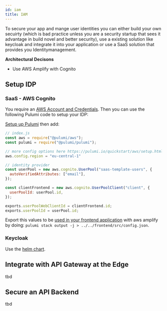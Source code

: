 ```yaml
---
id: iam
title: IAM
---
```

To secure your app and mange user identities you can either build your own secuirty \(which is bad practice unless you are a security startup that sees it advantage in build novel and better security\), use a existing solution like keycloak and integrate it into your application or use a SaaS solution that provides you Identitymanagement.

**Architectural Decisons**
- Use AWS Amplify with Cognito

## Setup IDP

### SaaS - AWS Cognito

You require an [AWS Account and Credentials](../development-environment/accounts.md). Then you can use the following Pulumi code to setup your IDP:

[Setup up Pulumi](setup.html#automate-with-pulumi) then add:

```js
// index.js
const aws = require("@pulumi/aws");
const pulumi = require("@pulumi/pulumi");

// more config options here https://pulumi.io/quickstart/aws/setup.html 
aws.config.region = "eu-central-1"

// identity provider
const userPool = new aws.cognito.UserPool("saas-template-users", {
  autoVerifiedAttributes: ["email"],
});

const clientFrontend = new aws.cognito.UserPoolClient("client", {
  userPoolId: userPool.id,
});

exports.userPoolWebClientId = clientFrontend.id;
exports.userPoolId = userPool.id;
```

Export this values to be [used in your frontend application](#) with aws amplify by doing: `pulumi stack output -j > ../../frontend/src/config.json`.

### Keycloak

Use the [helm chart](https://github.com/helm/charts/tree/master/stable/keycloak).

## Integrate with API Gateway at the Edge

tbd

## Secure an API Backend

tbd